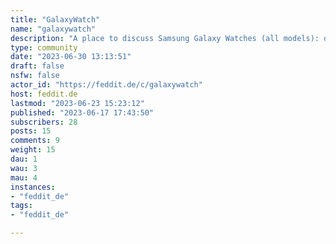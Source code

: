 ```yaml
---
title: "GalaxyWatch" 
name: "galaxywatch"
description: "A place to discuss Samsung Galaxy Watches (all models): question, personal impressions, apps, problems, accessories, news, photos of your watches. **RULES****1 Don’t be a bully, creep, jerk or troll**This means no personal attacks, no misogyny, no misandry, ageism, racism, or otherwise hateful or disrespectful commentary.**2 No Spam**Blatant low quality posts or repeated spam posts of the same content will be removed.**3 No selling products or services**No selling and trading posts or links ."
type: community
date: "2023-06-30 13:13:51"
draft: false
nsfw: false
actor_id: "https://feddit.de/c/galaxywatch"
host: feddit.de
lastmod: "2023-06-23 15:23:12"
published: "2023-06-17 17:43:50"
subscribers: 28
posts: 15
comments: 9
weight: 15
dau: 1
wau: 3
mau: 4
instances:
- "feddit_de"
tags: 
- "feddit_de"

---
```

